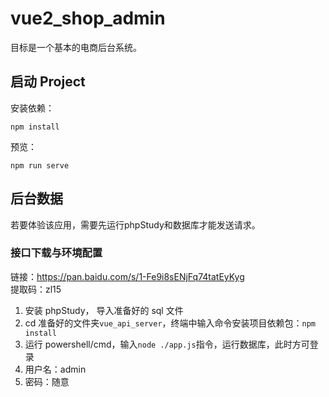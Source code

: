 # vue2_shop_admin
目标是一个基本的电商后台系统。
## 启动 Project
安装依赖：
```
npm install
```

预览：
```
npm run serve
```
## 后台数据
若要体验该应用，需要先运行phpStudy和数据库才能发送请求。

### 接口下载与环境配置
链接：https://pan.baidu.com/s/1-Fe9i8sENjFq74tatEyKyg   
提取码：zl15  

1. 安装 phpStudy， 导入准备好的 sql 文件  
2. cd 准备好的文件夹`vue_api_server`，终端中输入命令安装项目依赖包：`npm install`  
3. 运行 powershell/cmd，输入`node ./app.js`指令，运行数据库，此时方可登录  
4. 用户名：admin  
5. 密码：随意  